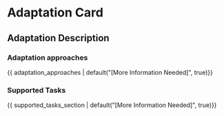 
# Adaptation Card 

## Adaptation Description



### Adaptation approaches

{{ adaptation_approaches | default("[More Information Needed]", true)}}

### Supported Tasks

{{ supported_tasks_section | default("[More Information Needed]", true)}}



